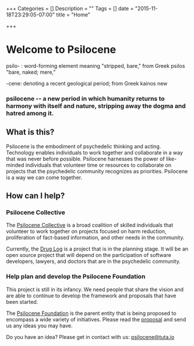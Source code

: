 +++
Categories = []
Description = ""
Tags = []
date = "2015-11-18T23:29:05-07:00"
title = "Home"

+++

# Welcome to Psilocene

psilo- : word-forming element meaning "stripped, bare," from Greek psilos "bare, naked; mere,"

-cene: denoting a recent geological period; from Greek kainos new

### psilocene --  a new period in which humanity returns to harmony with itself and nature, stripping away the dogma and hatred among it.

## What is this?

Psilocene is the embodiment of psychedelic thinking and acting. Technology enables individuals to work together and collaborate in a way that was never before possible. Psilocene harnesses the power of like-minded individuals that volunteer time or resources to collaborate on projects that the psychedelic community recognizes as priorities. Psilocene is a way we can come together.

## How can I help?

### Psilocene Collective

The [Psilocene Collective](collective) is a broad coalition of skilled individuals that volunteer to work together on projects focused on harm reduction, proliferation of fact-based information, and other needs in the community.

Currently, the [Drug Log](collective/druglog) is a project that is in the planning stage. It will be an open source project that will depend on the participation of software developers, lawyers, and doctors that are in the psychedelic community.

### Help plan and develop the Psilocene Foundation
This project is still in its infancy. We need people that share the vision and are able to continue to develop the framework and proposals that have been started.

The [Psilocene Foundation](foundation) is the parent entity that is being proposed to encompass a wide variety of initiatives. Please read the [proposal](foundation) and send us any ideas you may have.

Do you have an idea? Please get in contact with us: [psilocene@tuta.io](mailto:psilocene@tuta.io)
